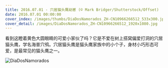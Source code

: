 ```yaml
---
title: 2016.07.01 - 穴居猫头鹰幼崽 (© Mark Bridger/Shutterstock/Offset)
date: 2016.07.01 00:00:00
cover_index: /images/thumbs/DiaDosNamorados_ZH-CN10966266512_533x300.jpg
cover_detail: /images/DiaDosNamorados_ZH-CN10966266512_1920x1080.jpg
---
```


看到这瞪着黄色大圆眼睛的可爱小家伙了吗？它是不爱在树上搭窝偏爱打洞的穴居猫头鹰，学名海普穴鸮。穴居猫头鹰是猫头鹰家族中的小个子，身材小巧形态可爱，是最常见的猫头鹰之一。

![DiaDosNamorados](/images/DiaDosNamorados_ZH-CN10966266512_1920x1080.jpg)
